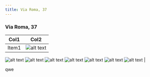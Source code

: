 ```yaml
---
title: Via Roma, 37
---
```


### Via Roma, 37

| Col1  | Col2 |
| ------| -----|
| Item1 | ![alt text](/foto/O1__O2-PianoPrimo.jpg)
![alt text](/foto/O1__O2-PianoSeminterrato.jpg)
![alt text](/foto/O1__O2-PianoTerra.jpg)
![alt text](/foto/O1__O2-ProspettoNord.jpg)
![alt text](/foto/O1__O2-ProspettoOvestEst.jpg)
![alt text](/foto/O1__O2-ProspettoSud.jpg)
![alt text](/foto/O1__O2-SezioneA.jpg)
![alt text](/foto/O1__O2-SezioneBCD.jpg) |

<div data-v-314f53c6="" class="container binome">
    <div data-v-314f53c6="" class="text-muted">
        <div data-v-314f53c6="">
        qwe
        </div>
    </div>
    <div data-v-314f53c6="" class="text-muted">
    </div>
</div>

